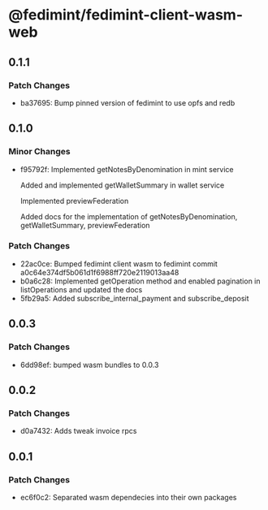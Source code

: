 # @fedimint/fedimint-client-wasm-web

## 0.1.1

### Patch Changes

- ba37695: Bump pinned version of fedimint to use opfs and redb

## 0.1.0

### Minor Changes

- f95792f: Implemented getNotesByDenomination in mint service

  Added and implemented getWalletSummary in wallet service

  Implemented previewFederation

  Added docs for the implementation of getNotesByDenomination, getWalletSummary, previewFederation

### Patch Changes

- 22ac0ce: Bumped fedimint client wasm to fedimint commit a0c64e374df5b061d1f6988ff720e2119013aa48
- b0a6c28: Implemented getOperation method and enabled pagination in listOperations and updated the docs
- 5fb29a5: Added subscribe_internal_payment and subscribe_deposit

## 0.0.3

### Patch Changes

- 6dd98ef: bumped wasm bundles to 0.0.3

## 0.0.2

### Patch Changes

- d0a7432: Adds tweak invoice rpcs

## 0.0.1

### Patch Changes

- ec6f0c2: Separated wasm dependecies into their own packages
